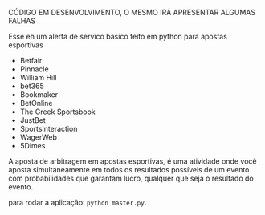 CÓDIGO EM DESENVOLVIMENTO, O MESMO IRÁ APRESENTAR ALGUMAS FALHAS

Esse eh um alerta de servico basico feito em python para apostas esportivas 

* Betfair 
* Pinnacle
* William Hill
* bet365
* Bookmaker
* BetOnline
* The Greek Sportsbook 
* JustBet
* SportsInteraction 
* WagerWeb 
* 5Dimes

A aposta de arbitragem em apostas esportivas, é uma atividade onde você aposta simultaneamente em todos os resultados possíveis de um evento com probabilidades que garantam lucro, qualquer que seja o resultado do evento. 


para rodar a aplicação:  `python master.py`.


